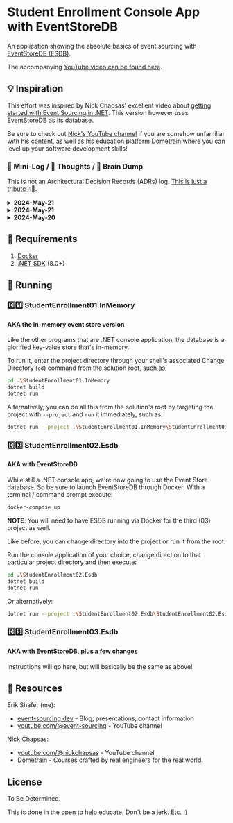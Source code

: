 # Student Enrollment Console App with EventStoreDB

An application showing the absolute basics of event sourcing with [EventStoreDB (ESDB)](https://www.eventstore.com/).

The accompanying [YouTube video can be found here](https://www.youtube.com/watch?v=SB55-lgK_8I).

## 💡 Inspiration

This effort was inspired by Nick Chapsas' excellent video about [getting started with Event Sourcing in .NET](https://www.youtube.com/watch?v=n_o-xuuVtmw). This version however uses EventStoreDB as its database.

Be sure to check out [Nick's YouTube channel](https://www.youtube.com/@nickchapsas) if you are somehow unfamiliar with his content, as well as his education platform [Dometrain](https://dometrain.com/) where you can level up your software development skills!

### 📄 Mini-Log / 🤔 Thoughts / 🧠 Brain Dump

This is not an Architectural Decision Records (ADRs) log. [This is just a tribute 🎶🎸](https://www.youtube.com/watch?v=Vdq3BtWDRq8).

<details>
  <summary><strong>2024-May-21</strong></summary>
  - For clarity, renamed the .NET console application projects.
</details>
<details>
  <summary><strong>2024-May-21</strong></summary>
  - Updated some code, fixed some bugs and typos.
  - Decided this repository will have multiple versions.
    - One that works nearly the same as Nick's original in-memory incarnation.
    - Another using ESDB and some of the most frequently used commands with the ESDB .NET client.
    - Could have a potential third version if there is some demand from the community.
    - Would appreciate feedback. That and questions could extend this even further, perhaps.
</details>
<details>
  <summary><strong>2024-May-20</strong></summary>
  - Watched Nick's initial video. Awesome. Wait, what if we did the same thing, but with ESDB?
  - Made this code repository and .NET solution.
  - Only the bare bones as of this commit. Will update to include some event sourcing best practices without "getting into the weeds" too much.
</details>


## 🐋 Requirements

1. [Docker](https://www.docker.com/products/docker-desktop/)
2. [.NET SDK](https://dotnet.microsoft.com/en-us/download) (8.0+)

## 🏃 Running

### 0️⃣1️⃣ StudentEnrollment01.InMemory

#### AKA the in-memory event store version

Like the other programs that are .NET console application, the database is a glorified key-value store that's in-memory.

To run it, enter the project directory through your shell's associated Change Directory (`cd`) command from the solution root, such as:

```bash
cd .\StudentEnrollment01.InMemory
dotnet build
dotnet run
```

Alternatively, you can do all this from the solution's root by targeting the project with `--project` and `run` it immediately, such as:

```bash
dotnet run --project .\StudentEnrollment01.InMemory\StudentEnrollment01.InMemory.csproj
```

### 0️⃣2️⃣ StudentEnrollment02.Esdb

#### AKA with EventStoreDB

While still a .NET console app, we're now going to use the Event Store database. So be sure to launch EventStoreDB through Docker. With a terminal / command prompt execute:

```bash
docker-compose up
```

**NOTE**: You will need to have ESDB running via Docker for the third (03) project as well.

Like before, you can change directory into the project or run it from the root.

Run the console application of your choice, change direction to that particular project directory and then execute:

```bash
cd .\StudentEnrollment02.Esdb
dotnet build
dotnet run
```

Or alternatively:

```bash
dotnet run --project .\StudentEnrollment02.Esdb\StudentEnrollment02.Esdb.csproj
```

### 0️⃣3️⃣  StudentEnrollment03.Esdb

#### AKA with EventStoreDB, plus a few changes

Instructions will go here, but will basically be the same as above!


## 🔗 Resources

Erik Shafer (me):

- [event-sourcing.dev](https://event-sourcing.dev) - Blog, presentations, contact information
- [youtube.com/@event-sourcing](https://youtube.com/@event-sourcing) - YouTube channel

Nick Chapsas:

- [youtube.com/@nickchapsas](https://www.youtube.com/@nickchapsas) - YouTube channel
- [Dometrain](https://dometrain.com/) - Courses crafted by real engineers for the real world.


## License

To Be Determined.

This is done in the open to help educate. Don't be a jerk. Etc. :)